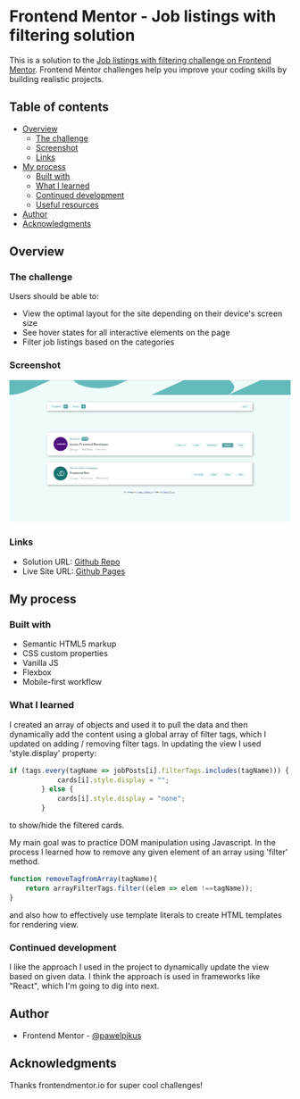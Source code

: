 # Frontend Mentor - Job listings with filtering solution

This is a solution to the [Job listings with filtering challenge on Frontend Mentor](https://www.frontendmentor.io/challenges/job-listings-with-filtering-ivstIPCt). Frontend Mentor challenges help you improve your coding skills by building realistic projects. 

## Table of contents

- [Overview](#overview)
  - [The challenge](#the-challenge)
  - [Screenshot](#screenshot)
  - [Links](#links)
- [My process](#my-process)
  - [Built with](#built-with)
  - [What I learned](#what-i-learned)
  - [Continued development](#continued-development)
  - [Useful resources](#useful-resources)
- [Author](#author)
- [Acknowledgments](#acknowledgments)

## Overview

### The challenge

Users should be able to:

- View the optimal layout for the site depending on their device's screen size
- See hover states for all interactive elements on the page
- Filter job listings based on the categories

### Screenshot

![](screenshot.png)

### Links

- Solution URL: [Github Repo](https://github.com/pawelpikus/static-job-listing)
- Live Site URL: [Github Pages](https://your-live-site-url.com)

## My process

### Built with

- Semantic HTML5 markup
- CSS custom properties
- Vanilla JS
- Flexbox
- Mobile-first workflow


### What I learned

I created an array of objects and used it to pull the data and then dynamically add the content using a global array of filter tags, which I updated on adding / removing filter tags. In updating the view I used 'style.display' property:
```js
if (tags.every(tagName => jobPosts[i].filterTags.includes(tagName))) {
            cards[i].style.display = "";
        } else {
            cards[i].style.display = "none";
        } 
```
to show/hide the filtered cards. 

My main goal was to practice DOM manipulation using Javascript. In the process I learned how to remove any given element of an array using 'filter' method.

```js
function removeTagfromArray(tagName){
    return arrayFilterTags.filter((elem => elem !==tagName));
}
```

and also how to effectively use template literals to create HTML templates for rendering view.

### Continued development

I like the approach I used in the project to dynamically update the view based on given data. I think the approach is used in frameworks like "React", which I'm going to dig into next.

## Author

- Frontend Mentor - [@pawelpikus](https://www.frontendmentor.io/profile/pawelpikus)

## Acknowledgments

Thanks frontendmentor.io for super cool challenges!


